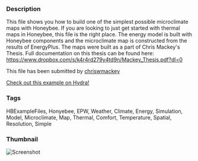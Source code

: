 ### Description 
This file shows you how to build one of the simplest possible microclimate maps with Honeybee.
If you are looking to just get started with thermal maps in Honeybee, this file is the right place.
The energy model is built with Honeybee components and the microclimate map is constructed from the results of EnergyPlus.
The maps were built as a part of Chris Mackey's Thesis.  Full documentation on this thesis can be found here:
https://www.dropbox.com/s/k4r4rd279y4td9n/Mackey_Thesis.pdf?dl=0

This file has been submitted by [chriswmackey](https://github.com/chriswmackey)

[Check out this example on Hydra!](http://hydrashare.github.io/hydra/viewer?owner=chriswmackey&fork=hydra_2&id=Microclimate_Map_-_Simple)
### Tags 
HBExampleFiles, Honyebee, EPW, Weather, Climate, Energy, Simulation, Model, Microclimate, Map, Thermal, Comfort, Temperature, Spatial, Resolution, Simple
### Thumbnail 
![Screenshot](https://raw.githubusercontent.com/chriswmackey/hydra/master/Microclimate_Map_-_Simple/thumbnail.png)
